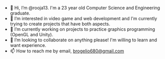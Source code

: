 - 👋 Hi, I’m @rooja13. I'm a 23 year old Computer Science and Engineering graduate.
- 👀 I’m interested in video game and web development and I'm currently trying to create projects that have both aspects.
- 🌱 I’m currently working on projects to practice graphics programming (OpenGL and Unity).
- 💞️ I’m looking to collaborate on anything please! I'm willing to learn and want experience.
- 📫 How to reach me by email, brogelio680@gmail.com

<!---
rooja13/rooja13 is a ✨ special ✨ repository because its `README.md` (this file) appears on your GitHub profile.
You can click the Preview link to take a look at your changes.
--->
